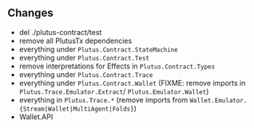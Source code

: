 ## Changes
- del ./plutus-contract/test
- remove all PlutusTx dependencies
- everything under `Plutus.Contract.StateMachine`
- everything under `Plutus.Contract.Test`
- remove interpretations for Effects in `Plutus.Contract.Types`
- everything under `Plutus.Contract.Trace`
- everything under `Plutus.Contract.Wallet` 
  (FIXME: remove imports in `Plutus.Trace.Emulator.Extract`/ `Plutus.Emulator.Wallet`)
- everything in `Plutus.Trace.*` (remove imports from   `Wallet.Emulator.{Stream|Wallet|MultiAgent|Folds}`)
- Wallet.API
